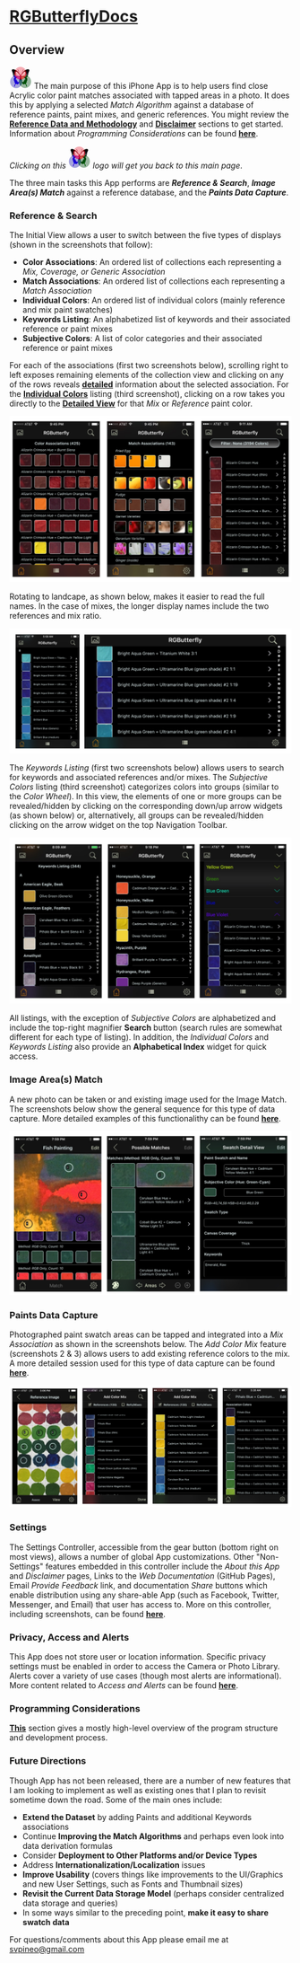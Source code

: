 # [RGButterflyDocs](http://rgbutterfly.com/)

## Overview

[![RGButterfly Logo](images/RGButterfly_Logo.png)](http://rgbutterfly.com) The main purpose of this iPhone App is to help users find close Acrylic color paint matches associated with tapped areas in a photo. It does this by applying a selected _Match Algorithm_ against a database of reference paints, paint mixes, and generic references. You might review the [__Reference Data and Methodology__](About.md) and [__Disclaimer__](Disclaimer.md) sections to get started. Information about _Programming Considerations_ can be found [__here__](Programming.md).

_Clicking on this ![RGButterfly Logo](images/RGButterfly_Logo.png) logo will get you back to this main page_.

The three main tasks this App performs are ___Reference & Search___, ___Image Area(s) Match___ against a reference database, and the ___Paints Data Capture___.

### Reference & Search

The Initial View allows a user to switch between the five types of displays (shown in the screenshots that follow):
* __Color Associations__: An ordered list of collections each representing a _Mix, Coverage, or Generic Association_
* __Match Associations__: An ordered list of collections each representing a _Match Association_
* __Individual Colors__: An ordered list of individual colors (mainly reference and mix paint swatches)
* __Keywords Listing__: An alphabetized list of keywords and their associated reference or paint mixes
* __Subjective Colors__: A list of color categories and their associated reference or paint mixes

For each of the associations (first two screenshots below), scrolling right to left exposes remaining elements of the collection view and clicking on any of the rows reveals [__detailed__](Associations.md) information about the selected association. For the [__Individual Colors__](Individual.md) listing (third screenshot), clicking on a row takes you directly to the [__Detailed View__](Detail.md) for that _Mix_ or _Reference_ paint color.

![Assoc, Match, and All Views](images/Assoc_Match_and_AllViews.jpg)

Rotating to landcape, as shown below, makes it easier to read the full names. In the case of mixes, the longer display names include the two references and mix ratio.

![All Portrait and Landscape](images/All_Port_and_LandView.jpg)

The _Keywords Listing_ (first two screenshots below) allows users to search for keywords and associated references and/or mixes. The _Subjective Colors_ listing (third screenshot) categorizes colors into groups (similar to the _Color Wheel_). In this view, the elements of one or more groups can be revealed/hidden by clicking on the corresponding down/up arrow widgets (as shown below) or, alternatively, all groups can be revealed/hidden clicking on the arrow widget on the top Navigation Toolbar.

![Keyw and Subj Views](images/Keyw_and_SubjViews.jpg)

All listings, with the exception of _Subjective Colors_ are alphabetized and include the top-right magnifier __Search__ button (search rules are somewhat different for each type of listing). In addition, the _Individual Colors_ and _Keywords Listing_ also provide an __Alphabetical Index__ widget for quick access.

### Image Area(s) Match

A new photo can be taken or and existing image used for the Image Match. The screenshots below show the general sequence for this type of data capture. More detailed examples of this functionalithy can be found __[here](ImageMatch.md)__.

![MatchViews](images/MatchViews.jpg)


### Paints Data Capture

Photographed paint swatch areas can be tapped and integrated into a _Mix Association_ as shown in the screenshots below. The _Add Color Mix_ feature (screenshots 2 & 3) allows users to add existing reference colors to the mix. A more detailed session used for this type of data capture can be found __[here](DataCapture.md)__.

![DataCapture](images/ManualDataCapture.jpg)

### Settings

The Settings Controller, accessible from the gear button (bottom right on most views), allows a number of global App customizations. Other "Non-Settings" features embedded in this controller include the _About this App_ and _Disclaimer_ pages, Links to the _Web Documentation_ (GitHub Pages), Email _Provide Feedback_ link, and documentation _Share_ buttons which enable distribution using any share-able App (such as Facebook, Twitter, Messenger, and Email) that user has access to. More on this controller, including screenshots, can be found [__here__](Settings.md). 


### Privacy, Access and Alerts

This App does not store user or location information. Specific privacy settings must be enabled in order to access the Camera or Photo Library. Alerts cover a variety of use cases (though most alerts are informational). More content related to _Access and Alerts_ can be found __[here](AccessAndAlerts.md)__.  

### Programming Considerations

[__This__](Programming.md) section gives a mostly high-level overview of the program structure and development process.

### Future Directions

Though App has not been released, there are a number of new features that I am looking to implement as well as existing ones that I plan to revisit sometime down the road. Some of the main ones include:

* __Extend the Dataset__ by adding Paints and additional Keywords associations
* Continue __Improving the Match Algorithms__ and perhaps even look into data derivation formulas
* Consider __Deployment to Other Platforms and/or Device Types__
* Address __Internationalization/Localization__ issues
* __Improve Usability__ (covers things like improvements to the UI/Graphics and new User Settings, such as Fonts and Thumbnail sizes)
* __Revisit the Current Data Storage Model__ (perhaps consider centralized data storage and queries)
* In some ways similar to the preceding point, __make it easy to share swatch data__

For questions/comments about this App please email me at [svpineo@gmail.com](mailto:svpineo@gmail.com)
